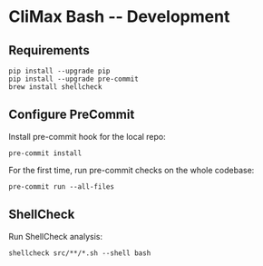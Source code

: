 # CliMax Bash -- Development

## Requirements
```
pip install --upgrade pip
pip install --upgrade pre-commit
brew install shellcheck
```

## Configure PreCommit
Install pre-commit hook for the local repo:
```
pre-commit install
```

For the first time, run pre-commit checks on the whole codebase:
```
pre-commit run --all-files
```

## ShellCheck
Run ShellCheck analysis:
```
shellcheck src/**/*.sh --shell bash
```
